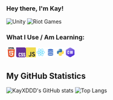 ### Hey there, I'm Kay!
![Unity](https://img.shields.io/badge/unity-%23000000.svg?style=for-the-badge&logo=unity&logoColor=white)
![Riot Games](https://img.shields.io/badge/riotgames-D32936.svg?style=for-the-badge&logo=riotgames&logoColor=white)


### What I Use / Am Learning:
<img align="left" alt="HTML5" width="26px" src="https://raw.githubusercontent.com/github/explore/80688e429a7d4ef2fca1e82350fe8e3517d3494d/topics/html/html.png" />
<img align="left" alt="CSS3" width="26px" src="https://raw.githubusercontent.com/github/explore/80688e429a7d4ef2fca1e82350fe8e3517d3494d/topics/css/css.png" />
<img align="left" alt="JavaScript" width="26px" src="https://raw.githubusercontent.com/github/explore/80688e429a7d4ef2fca1e82350fe8e3517d3494d/topics/javascript/javascript.png" />
<img align="left" alt="React" width="26px" src="https://raw.githubusercontent.com/github/explore/80688e429a7d4ef2fca1e82350fe8e3517d3494d/topics/react/react.png" />
<img align="left" alt="SQL" width="26px" src="https://raw.githubusercontent.com/github/explore/80688e429a7d4ef2fca1e82350fe8e3517d3494d/topics/sql/sql.png" />
<img align="left" alt="Python" width="26px" src="https://raw.githubusercontent.com/github/explore/80688e429a7d4ef2fca1e82350fe8e3517d3494d/topics/python/python.png" />
<img align="left" alt="C#" width="26px" src="https://raw.githubusercontent.com/github/explore/80688e429a7d4ef2fca1e82350fe8e3517d3494d/topics/csharp/csharp.png" />
 

<br />
<br />

## My GitHub Statistics
![KayXDDD's GitHub stats](https://github-readme-stats.vercel.app/api?username=okay9ks&show_icons=true&theme=great-gatsby)
![Top Langs](https://github-readme-stats.vercel.app/api/top-langs/?username=okay9ks&hide=TeX&layout=compact&bg_color=30,FFAE00,FFC039&title_color=000000&text_color=000000)
